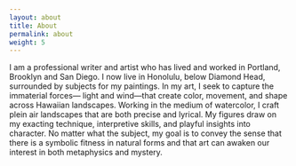 ```yaml
---
layout: about
title: About
permalink: about
weight: 5
---
```


I am a professional writer and artist who has lived and worked in Portland, Brooklyn and San Diego.  I now live in Honolulu, below Diamond Head, surrounded by subjects for my paintings.  In my art, I seek to capture the immaterial forces— light and wind—that create color, movement, and shape across Hawaiian landscapes.  Working in the medium of watercolor, I craft plein air landscapes that are both precise and lyrical. My figures draw on my exacting technique,  interpretive skills, and playful insights into character. No matter what the subject, my goal is to convey the sense that there is a symbolic fitness in natural forms and that art can awaken our interest in both metaphysics and mystery.
